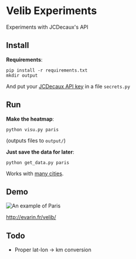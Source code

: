 # Velib Experiments
Experiments with JCDecaux's API

Install
-------

__Requirements__:

    pip install -r requirements.txt
    mkdir output

And put your [JCDecaux API key](https://developer.jcdecaux.com) in a file `secrets.py`

Run
---

__Make the heatmap__:

    python visu.py paris

(outputs files to `output/`)

__Just save the data for later__:

    python get_data.py paris


Works with [many cities](https://developer.jcdecaux.com/#/opendata/vls?page=static).

Demo
----

![An example of Paris](http://www.evarin.fr/velib/statique.png)

http://evarin.fr/velib/


Todo
----

- Proper lat-lon -> km conversion